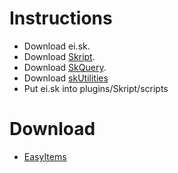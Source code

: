 # Instructions

 + Download ei.sk.
 + Download [Skript](https://github.com/SkriptLang/Skript/releases).
 + Download [SkQuery](https://github.com/SkQuery/SkQuery/releases).
 + Download [skUtilities](https://github.com/tim740/skUtilities/releases/)
 + Put ei.sk into plugins/Skript/scripts
 
 # Download
  + [EasyItems](https://github.com/EasySk/EasyItems/releases)
